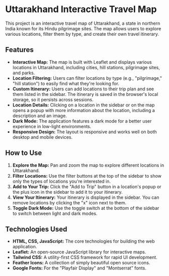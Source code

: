 # Uttarakhand Interactive Travel Map

This project is an interactive travel map of Uttarakhand, a state in northern India known for its Hindu pilgrimage sites. The map allows users to explore various locations, filter them by type, and create their own travel itinerary.

## Features

*   **Interactive Map:** The map is built with Leaflet and displays various locations in Uttarakhand, including cities, hill stations, pilgrimage sites, and parks.
*   **Location Filtering:** Users can filter locations by type (e.g., "pilgrimage," "hill station") to easily find what they're looking for.
*   **Custom Itinerary:** Users can add locations to their trip plan and see them listed in the sidebar. The itinerary is saved in the browser's local storage, so it persists across sessions.
*   **Location Details:** Clicking on a location in the sidebar or on the map opens a popup with more information about the location, including a description and an image.
*   **Dark Mode:** The application features a dark mode for a better user experience in low-light environments.
*   **Responsive Design:** The layout is responsive and works well on both desktop and mobile devices.

## How to Use

1.  **Explore the Map:** Pan and zoom the map to explore different locations in Uttarakhand.
2.  **Filter Locations:** Use the filter buttons at the top of the sidebar to show only the types of locations you're interested in.
3.  **Add to Your Trip:** Click the "Add to Trip" button in a location's popup or the plus icon in the sidebar to add it to your itinerary.
4.  **View Your Itinerary:** Your itinerary is displayed in the sidebar. You can remove locations by clicking the "x" icon next to them.
5.  **Toggle Dark Mode:** Use the toggle switch at the bottom of the sidebar to switch between light and dark modes.

## Technologies Used

*   **HTML, CSS, JavaScript:** The core technologies for building the web application.
*   **Leaflet:** An open-source JavaScript library for interactive maps.
*   **Tailwind CSS:** A utility-first CSS framework for rapid UI development.
*   **Feather Icons:** A collection of simply beautiful open source icons.
*   **Google Fonts:** For the "Playfair Display" and "Montserrat" fonts.